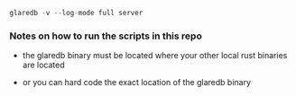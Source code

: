 
```rust
glaredb -v --log-mode full server
```

### Notes on how to run the scripts in this repo

* the glaredb binary must be located where your other local rust binaries
are located

* or you can hard code the exact location of the glaredb binary
